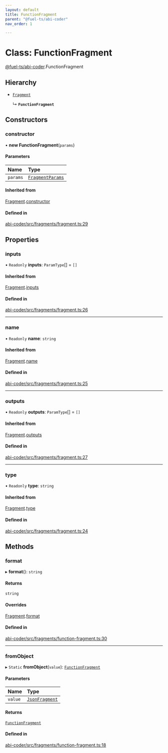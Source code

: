 ```yaml
---
layout: default
title: FunctionFragment
parent: "@fuel-ts/abi-coder"
nav_order: 1

---
```


# Class: FunctionFragment

[@fuel-ts/abi-coder](../index.md).FunctionFragment

## Hierarchy

- [`Fragment`](Fragment.md)

  ↳ **`FunctionFragment`**

## Constructors

### constructor

• **new FunctionFragment**(`params`)

#### Parameters

| Name | Type |
| :------ | :------ |
| `params` | [`FragmentParams`](../interfaces/internal-FragmentParams.md) |

#### Inherited from

[Fragment](Fragment.md).[constructor](Fragment.md#constructor)

#### Defined in

[abi-coder/src/fragments/fragment.ts:29](https://github.com/FuelLabs/fuels-ts/blob/master/packages/abi-coder/src/fragments/fragment.ts#L29)

## Properties

### inputs

• `Readonly` **inputs**: `ParamType`[] = `[]`

#### Inherited from

[Fragment](Fragment.md).[inputs](Fragment.md#inputs)

#### Defined in

[abi-coder/src/fragments/fragment.ts:26](https://github.com/FuelLabs/fuels-ts/blob/master/packages/abi-coder/src/fragments/fragment.ts#L26)

___

### name

• `Readonly` **name**: `string`

#### Inherited from

[Fragment](Fragment.md).[name](Fragment.md#name)

#### Defined in

[abi-coder/src/fragments/fragment.ts:25](https://github.com/FuelLabs/fuels-ts/blob/master/packages/abi-coder/src/fragments/fragment.ts#L25)

___

### outputs

• `Readonly` **outputs**: `ParamType`[] = `[]`

#### Inherited from

[Fragment](Fragment.md).[outputs](Fragment.md#outputs)

#### Defined in

[abi-coder/src/fragments/fragment.ts:27](https://github.com/FuelLabs/fuels-ts/blob/master/packages/abi-coder/src/fragments/fragment.ts#L27)

___

### type

• `Readonly` **type**: `string`

#### Inherited from

[Fragment](Fragment.md).[type](Fragment.md#type)

#### Defined in

[abi-coder/src/fragments/fragment.ts:24](https://github.com/FuelLabs/fuels-ts/blob/master/packages/abi-coder/src/fragments/fragment.ts#L24)

## Methods

### format

▸ **format**(): `string`

#### Returns

`string`

#### Overrides

[Fragment](Fragment.md).[format](Fragment.md#format)

#### Defined in

[abi-coder/src/fragments/function-fragment.ts:30](https://github.com/FuelLabs/fuels-ts/blob/master/packages/abi-coder/src/fragments/function-fragment.ts#L30)

___

### fromObject

▸ `Static` **fromObject**(`value`): [`FunctionFragment`](FunctionFragment.md)

#### Parameters

| Name | Type |
| :------ | :------ |
| `value` | [`JsonFragment`](../interfaces/JsonFragment.md) |

#### Returns

[`FunctionFragment`](FunctionFragment.md)

#### Defined in

[abi-coder/src/fragments/function-fragment.ts:18](https://github.com/FuelLabs/fuels-ts/blob/master/packages/abi-coder/src/fragments/function-fragment.ts#L18)
